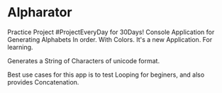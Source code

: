# Alpharator
Practice Project #ProjectEveryDay for 30Days! 
Console Application for Generating Alphabets In order.
With Colors.
It's a new Application. For learning.

Generates a String of Characters of unicode format.

Best use cases for this app is to test Looping for beginers, and also provides Concatenation.
